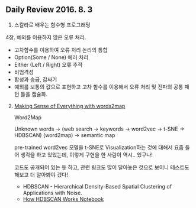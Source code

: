 ## Daily Review 2016. 8. 3


1. 스칼라로 배우는 함수형 프로그래밍

  4장. 예외를 이용하지 않은 오류 처리.
  
  - 고차함수를 이용하여 오류 처리 논리의 통합
  - Option(Some / None) 에러 처리
  - Either (Left / Right) 오류 추적
  - 비엄격성
  - 합성과 승급, 감싸기
  - 예외를 보통의 값으로 표현하고 고차 함수를 이용해서 오류 처리 및 전파의 공통 패턴 들을 캡슐화.
  
2. [Making Sense of Everything with words2map](http://blog.yhat.com/posts/words2map.html)

	Word2Map
	
	Unknown words -> (web search -> keywords -> word2vec -> t-SNE -> HDBSCAN) (word2map) -> semantic map
	
	pre-trained word2vec 모델을 t-SNE로 Visualization하는 것에 대해서 요즘 들어 생각을 하고 있었는데, 이렇게 구현을 한 사람이 역시.. 있구나!
	
	코드도 공개되어 있는 듯 하고, 관련 링크도 많이 달아놓은 것으로 보이니 테스트도 해보고 더 알아봐야 겠다!
	
	* HDBSCAN - Hierarchical Density-Based Spatial Clustering of Applications with Noise.
	* [How HDBSCAN Works Notebook](http://nbviewer.jupyter.org/github/lmcinnes/hdbscan/blob/master/notebooks/How%20HDBSCAN%20Works.ipynb)